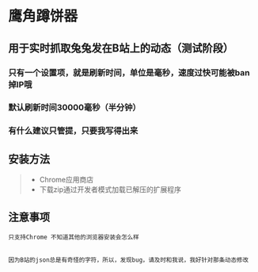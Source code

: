 # 鹰角蹲饼器

## 用于实时抓取兔兔发在B站上的动态（测试阶段）

### 只有一个设置项，就是刷新时间，单位是毫秒，速度过快可能被ban掉IP哦

### 默认刷新时间30000毫秒（半分钟）

### 有什么建议只管提，只要我写得出来

## 安装方法
> - Chrome应用商店
> - 下载zip通过开发者模式加载已解压的扩展程序

## 注意事项
    只支持Chrome 不知道其他的浏览器安装会怎么样
##
    因为B站的json总是有奇怪的字符，所以，发现bug，请及时和我说，我好针对那条动态修改
